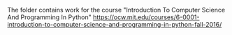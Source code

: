 The folder contains work for the course "Introduction To Computer Science And Programming In Python"
https://ocw.mit.edu/courses/6-0001-introduction-to-computer-science-and-programming-in-python-fall-2016/
